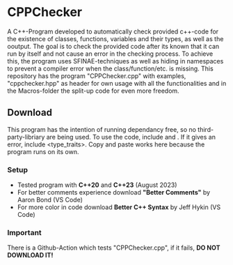 # **CPPChecker**

A C++-Program developed to automatically check provided c++-code for the existence of classes, functions, variables and their types, as well as the ooutput. The goal is to check the provided code after its known that it can run by itself and not cause an error in the checking process. To achieve this, the program uses SFINAE-techniques as well as hiding in namespaces to prevent a compiler error when the class/function/etc. is missing.
This repository has the program "CPPChecker.cpp" with examples, "cppchecker.hpp" as header for own usage with all the functionalities and in the Macros-folder the split-up code for even more freedom.

## **Download**

This program has the intention of running dependancy free, so no third-party-libriary are being used. To use the code, include <iostream> and <sstream>. If it gives an error, include <type_traits>. Copy and paste works here because the program runs on its own.

### **Setup**

+ Tested program with **C++20** and **C++23** (August 2023)
+ For better comments experience download **"Better Comments"** by Aaron Bond (VS Code)
+ For more color in code download **Better C++ Syntax** by Jeff Hykin (VS Code)

### **Important**

There is a Github-Action which tests "CPPChecker.cpp", if it fails, **DO NOT DOWNLOAD IT!**




